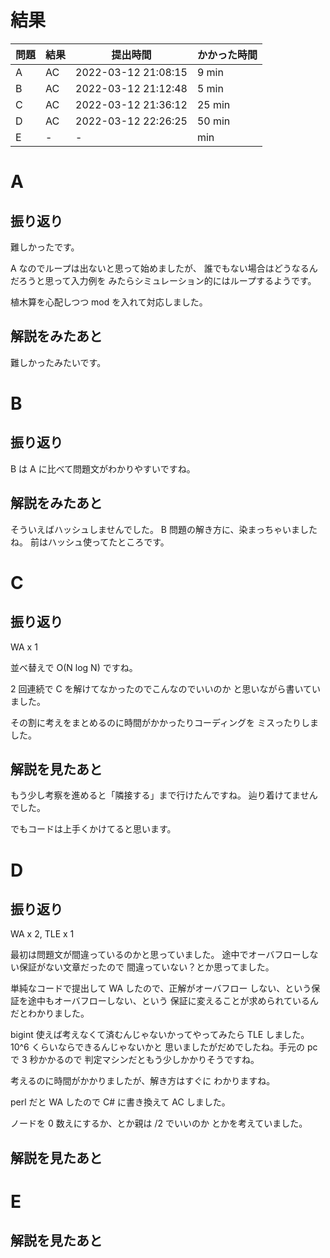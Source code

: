 # 結果

| 問題 | 結果 | 提出時間            | かかった時間 |
|------|------|---------------------|--------------|
| A    | AC   | 2022-03-12 21:08:15 | 9 min        |
| B    | AC   | 2022-03-12 21:12:48 | 5 min        |
| C    | AC   | 2022-03-12 21:36:12 | 25 min       |
| D    | AC   | 2022-03-12 22:26:25 | 50 min       |
| E    | -    | -                   |     min      |

# A

## 振り返り

難しかったです。

A なのでループは出ないと思って始めましたが、
誰でもない場合はどうなるんだろうと思って入力例を
みたらシミュレーション的にはループするようです。

植木算を心配しつつ mod を入れて対応しました。

## 解説をみたあと

難しかったみたいです。

# B

## 振り返り

B は A に比べて問題文がわかりやすいですね。

## 解説をみたあと

そういえばハッシュしませんでした。
B 問題の解き方に、染まっちゃいましたね。
前はハッシュ使ってたところです。

# C

## 振り返り

WA x 1

並べ替えで O(N log N) ですね。

2 回連続で C を解けてなかったのでこんなのでいいのか
と思いながら書いていました。

その割に考えをまとめるのに時間がかかったりコーディングを
ミスったりしました。

## 解説を見たあと

もう少し考察を進めると「隣接する」まで行けたんですね。
辿り着けてませんでした。

でもコードは上手くかけてると思います。

# D

## 振り返り

WA x 2, TLE x 1

最初は問題文が間違っているのかと思っていました。
途中でオーバフローしない保証がない文章だったので
間違っていない？とか思ってました。

単純なコードで提出して WA したので、正解がオーバフロー
しない、という保証を途中もオーバフローしない、という
保証に変えることが求められているんだとわかりました。

bigint 使えば考えなくて済むんじゃないかってやってみたら
TLE しました。 10^6 くらいならできるんじゃないかと
思いましたがだめでしたね。手元の pc で 3 秒かかるので
判定マシンだともう少しかかりそうですね。

考えるのに時間がかかりましたが、解き方はすぐに
わかりますね。

perl だと WA したので C# に書き換えて AC しました。

ノードを 0 数えにするか、とか親は /2 でいいのか
とかを考えていました。

## 解説を見たあと

# E

## 解説を見たあと
